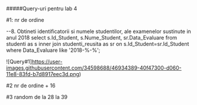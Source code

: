 #####Query-uri pentru lab 4


#1: nr de ordine

--8. Obtineti identificatorii si numele studentilor, ale examenelor sustinute in anul 2018
select s.Id_Student, s.Nume_Student, sr.Data_Evaluare
from studenti as s inner join studenti_reusita as sr
on s.Id_Student=sr.Id_Student
where Data_Evaluare like '2018-%-%';

![Query#1]https://user-images.githubusercontent.com/34598688/46934389-40f47300-d060-11e8-83fd-b7d8917eec3d.png)

#2 nr de ordine + 16

#3 random de la 28 la 39
